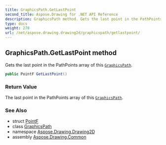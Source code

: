 ```yaml
---
title: GraphicsPath.GetLastPoint
second_title: Aspose.Drawing for .NET API Reference
description: GraphicsPath method. Gets the last point in the PathPoints array of this GraphicsPath
type: docs
weight: 270
url: /net/aspose.drawing.drawing2d/graphicspath/getlastpoint/
---
```

## GraphicsPath.GetLastPoint method

Gets the last point in the PathPoints array of this [`GraphicsPath`](../).

```csharp
public PointF GetLastPoint()
```

### Return Value

The last point in the PathPoints array of this [`GraphicsPath`](../).

### See Also

* struct [PointF](../../../aspose.drawing/pointf/)
* class [GraphicsPath](../)
* namespace [Aspose.Drawing.Drawing2D](../../graphicspath/)
* assembly [Aspose.Drawing.Common](../../../)


